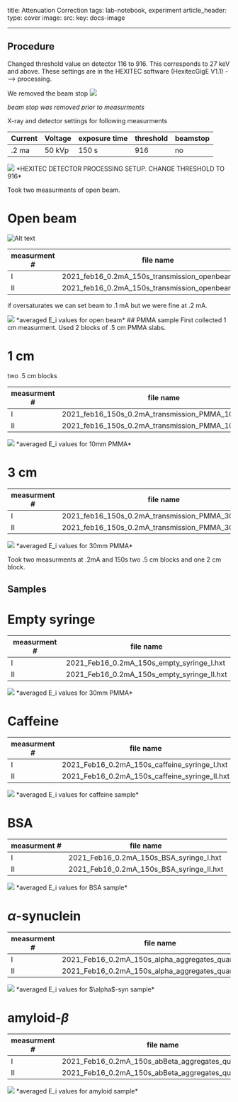 title: Attenuation Correction
tags: lab-notebook, experiment 
article_header:
  type: cover
  image:
    src: 
    key: docs-image



---
## Procedure
Changed threshold value on detector 116 to 916. This corresponds to 27 keV and above. These settings are in the HEXITEC software (HexitecGigE V1.1) ---> processing. 

We removed the beam stop 
<img class="image image--md" src="/files/beamstop.jpg"/>

*beam stop was removed prior to measurments*


 

X-ray and detector settings for following measurments 

| Current  | Voltage | exposure time | threshold | beamstop |
| --- | --- | --- | --- | --- |
|   .2 ma | 50 kVp | 150 s | 916 | no |




<img src="/files/processing_setup.PNG">
*HEXITEC DETECTOR PROCESSING SETUP. CHANGE THRESHOLD TO 916*

Took two measurments of open beam. 

# Open beam
![ Alt text](/files/beam.gif) 



| measurment # | file name |
| --- | --- |
|   I | 2021_feb16_0.2mA_150s_transmission_openbeam_I.hxt |
| II | 2021_feb16_0.2mA_150s_transmission_openbeam_II.hxt |


if oversaturates we can set beam to .1 mA but we were fine at .2 mA. 

<img src="/files/opennbeamtrans.png">
*averaged E_i values for open beam*
## PMMA sample
First collected 1 cm measurment. Used 2 blocks of .5 cm PMMA slabs.


# 1 cm
two .5 cm blocks

| measurment # | file name |
| --- | --- |
|   I | 2021_feb16_150s_0.2mA_transmission_PMMA_10mm_I.hxt |
| II | 2021_feb16_150s_0.2mA_transmission_PMMA_10mm_II.hxt |


<img src="/files/pmma10mm.png">
*averaged E_i values for 10mm PMMA*



# 3 cm

| measurment # | file name |
| --- | --- |
|     I | 2021_feb16_150s_0.2mA_transmission_PMMA_30mm_I.hxt |
| II | 2021_feb16_150s_0.2mA_transmission_PMMA_30mm_II.hxt |


<img src="/files/pmma30mm.png">
*averaged E_i values for 30mm PMMA*


Took two measurments at .2mA and 150s
two .5 cm blocks and one 2 cm block.


## Samples 
# Empty syringe 

| measurment # | file name |
| --- | --- |
|  I | 2021_Feb16_0.2mA_150s_empty_syringe_I.hxt |
| II | 2021_Feb16_0.2mA_150s_empty_syringe_II.hxt |

<img src="/files/empty.png">
*averaged E_i values for 30mm PMMA*

# Caffeine 



| measurment # | file name |
| --- | --- |
|  I | 2021_Feb16_0.2mA_150s_caffeine_syringe_I.hxt |
| II | 2021_Feb16_0.2mA_150s_caffeine_syringe_II.hxt |

<img src="/files/caff12.png">
*averaged E_i values for caffeine sample*

# BSA


| measurment # | file name |
| --- | --- |
|  I | 2021_Feb16_0.2mA_150s_BSA_syringe_I.hxt |
| II | 2021_Feb16_0.2mA_150s_BSA_syringe_II.hxt |

<img src="/files/BSA.png">
*averaged E_i values for BSA sample*

# $\alpha$-synuclein




| measurment # | file name |
| --- | --- |
|  I | 2021_Feb16_0.2mA_150s_alpha_aggregates_quartz_I.hxt |
| II | 2021_Feb16_0.2mA_150s_alpha_aggregates_quartz_II.hxt |

<img src="/files/ALPHA.png">
*averaged E_i values for $\alpha$-syn sample*


# amyloid-$\beta$



| measurment # | file name |
| --- | --- |
|  I | 2021_Feb16_0.2mA_150s_abBeta_aggregates_quartz_I.hxt |
| II | 2021_Feb16_0.2mA_150s_abBeta_aggregates_quartz_II.hxt |


<img src="/files/ALPHA.png">
*averaged E_i values for amyloid sample*





